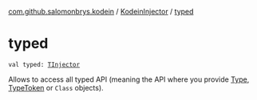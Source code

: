 [com.github.salomonbrys.kodein](../index.md) / [KodeinInjector](index.md) / [typed](.)

# typed

`val typed: `[`TInjector`](-t-injector/index.md)

Allows to access all typed API (meaning the API where you provide [Type](http://docs.oracle.com/javase/6/docs/api/java/lang/reflect/Type.html), [TypeToken](../-type-token/index.md) or `Class` objects).

